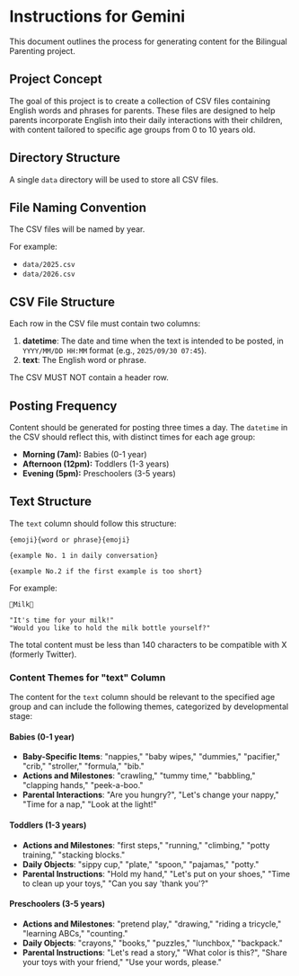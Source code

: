 # Instructions for Gemini

This document outlines the process for generating content for the Bilingual Parenting project.

## Project Concept

The goal of this project is to create a collection of CSV files containing English words and phrases for parents. These files are designed to help parents incorporate English into their daily interactions with their children, with content tailored to specific age groups from 0 to 10 years old.

## Directory Structure

A single `data` directory will be used to store all CSV files.

## File Naming Convention

The CSV files will be named by year.

For example:

-   `data/2025.csv`
-   `data/2026.csv`

## CSV File Structure

Each row in the CSV file must contain two columns:

1.  **datetime**: The date and time when the text is intended to be posted, in `YYYY/MM/DD HH:MM` format (e.g., `2025/09/30 07:45`).
2.  **text**: The English word or phrase.

The CSV MUST NOT contain a header row.

## Posting Frequency

Content should be generated for posting three times a day. The `datetime` in the CSV should reflect this, with distinct times for each age group:

-   **Morning (7am):** Babies (0-1 year)
-   **Afternoon (12pm):** Toddlers (1-3 years)
-   **Evening (5pm):** Preschoolers (3-5 years)

## Text Structure

The `text` column should follow this structure:

```
{emoji}{word or phrase}{emoji}

{example No. 1 in daily conversation}

{example No.2 if the first example is too short}
```

For example:

```
🍼Milk🍼

"It's time for your milk!"
"Would you like to hold the milk bottle yourself?"
```

The total content must be less than 140 characters to be compatible with X (formerly Twitter).

### Content Themes for "text" Column

The content for the `text` column should be relevant to the specified age group and can include the following themes, categorized by developmental stage:

#### Babies (0-1 year)

-   **Baby-Specific Items**: "nappies," "baby wipes," "dummies," "pacifier," "crib," "stroller," "formula," "bib."
-   **Actions and Milestones**: "crawling," "tummy time," "babbling," "clapping hands," "peek-a-boo."
-   **Parental Interactions**: "Are you hungry?", "Let's change your nappy," "Time for a nap," "Look at the light!"

#### Toddlers (1-3 years)

-   **Actions and Milestones**: "first steps," "running," "climbing," "potty training," "stacking blocks."
-   **Daily Objects**: "sippy cup," "plate," "spoon," "pajamas," "potty."
-   **Parental Instructions**: "Hold my hand," "Let's put on your shoes," "Time to clean up your toys," "Can you say 'thank you'?"

#### Preschoolers (3-5 years)

-   **Actions and Milestones**: "pretend play," "drawing," "riding a tricycle," "learning ABCs," "counting."
-   **Daily Objects**: "crayons," "books," "puzzles," "lunchbox," "backpack."
-   **Parental Instructions**: "Let's read a story," "What color is this?", "Share your toys with your friend," "Use your words, please."

